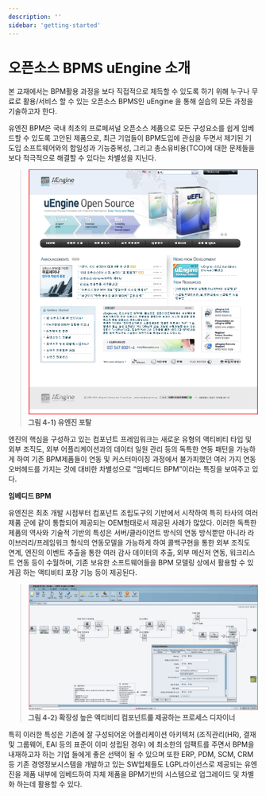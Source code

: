 ```yaml
---
description: ''
sidebar: 'getting-started'
---
```


# 오픈소스 BPMS uEngine 소개

본 교재에서는 BPM활용 과정을 보다 직접적으로 체득할 수 있도록 하기 위해 누구나 무료로 활용/서비스 할 수 있는 오픈소스 BPMS인 uEngine 을 통해 실습의 모든 과정을 기술하고자 한다.

유엔진 BPM은 국내 최초의 프로페셔널 오픈소스 제품으로 모든 구성요소를 쉽게 임베드할 수 있도록 고안된 제품으로, 최근 기업들이 BPM도입에 관심을 두면서 제기된 기 도입 소프트웨어와의 합일성과 기능중복성, 그리고 총소유비용(TCO)에 대한 문제들을 보다 적극적으로 해결할 수 있다는 차별성을 지닌다.



>![](../../../uengine-image/30.png)
>**그림 4-1) 유엔진 포탈**

엔진의 핵심을 구성하고 있는 컴포넌트 프레임워크는 새로운 유형의 액티비티 타입 및 외부 조직도, 외부 어플리케이션과의 데이터 일원 관리 등의 독특한 연동 패턴을 가능하게 하여 기존 BPM제품들이 연동 및 커스터마이징 과정에서 불가피했던 여러 가지 연동 오버헤드를 가지는 것에 대비한 차별성으로 “임베디드 BPM”이라는 특징을 보여주고 있다.

**임베디드 BPM**

유엔진은 최초 개발 시점부터 컴포넌트 조립도구의 기반에서 시작하여 특히 타사의 여러 제품 군에 같이 통합되어 제공되는 OEM형태로서 제공된 사례가 많았다. 이러한 독특한 제품의 역사와 기술적 기반의 특성은 서버/클라이언트 방식의 연동 방식뿐만 아니라 라이브러리/프레임워크 형식의 연동모델을 가능하게 하여 콜백구현을 통한 외부 조직도 연계, 엔진의 이벤트 추출을 통한 여러 감사 데이터의 추출, 외부 메신저 연동, 워크리스트 연동 등이 수월하며, 기존 보유한 소프트웨어들을 BPM 모델링 상에서 활용할 수 있게끔 하는 액티비티 포장 기능 등이 제공된다.


>![](../../../uengine-image/31.png)
>**그림 4-2) 확장성 높은 액티비티 컴포넌트를 제공하는 프로세스 디자이너**

특히 이러한 특성은 기존에 잘 구성되어온 어플리케이션 아키텍처 (조직관리(HR), 결재 및 그룹웨어, EAI 등의 표준이 이미 성립된 경우) 에 최소한의 임팩트를 주면서 BPM을 내재하고자 하는 기업 들에게 좋은 선택이 될 수 있으며 또한 ERP, PDM, SCM, CRM등 기존 경영정보시스템을 개발하고 있는 SW업체들도 LGPL라이선스로 제공되는 유엔진을 제품 내부에 임베드하여 자체 제품을 BPM기반의 시스템으로 업그레이드 및 차별화 하는데 활용할 수 있다.












